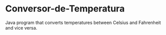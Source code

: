 # Conversor-de-Temperatura
Java program that converts temperatures between Celsius and Fahrenheit and vice versa.
